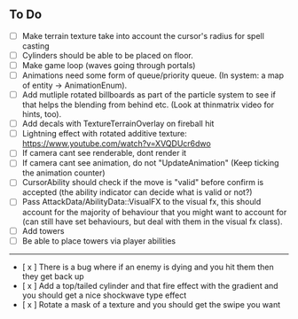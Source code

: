 ## To Do

- [  ] Make terrain texture take into account the cursor's radius for spell casting
- [  ] Cylinders should be able to be placed on floor.
- [  ] Make game loop (waves going through portals)
- [  ] Animations need some form of queue/priority queue. (In system: a map of entity -> AnimationEnum).
- [  ]  Add mutliple rotated billboards as part of the particle system to see if that helps the blending from behind etc. (Look at thinmatrix video for hints, too).
- [  ]  Add decals with TextureTerrainOverlay on fireball hit
- [  ]  Lightning effect with rotated additive texture: https://www.youtube.com/watch?v=XVQDUcr6dwo
- [  ]  If camera cant see renderable, dont render it
- [  ]  If camera cant see animation, do not "UpdateAnimation" (Keep ticking the animation counter)
- [  ]  CursorAbility should check if the move is "valid" before confirm is accepted (the ability indicator can decide what is valid or not?)
- [  ]  Pass AttackData/AbilityData::VisualFX to the visual fx, this should account for the majority of behaviour that you might want to account for (can still have set behaviours, but deal with them in the visual fx class).
- [  ]  Add towers
- [  ]  Be able to place towers via player abilities

----
- [ x ]  There is a bug where if an enemy is dying and you hit them then they get back up
- [ x ]  Add a top/tailed cylinder and that fire effect with the gradient and you should get a nice shockwave type effect
- [ x ]  Rotate a mask of a texture and you should get the swipe you want